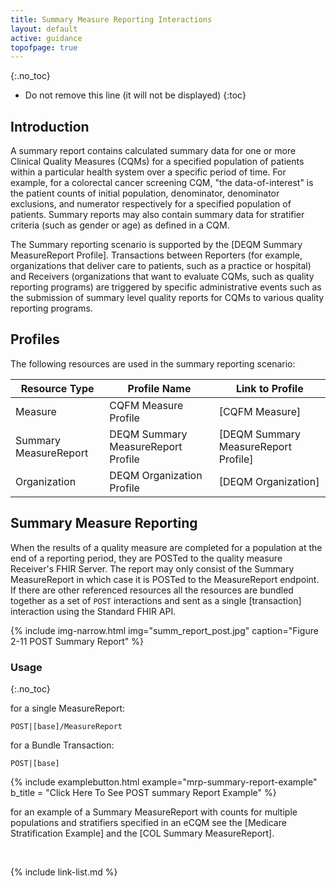 ```yaml
---
title: Summary Measure Reporting Interactions
layout: default
active: guidance
topofpage: true
---
```



{:.no_toc}

<!-- TOC  the css styling for this is \pages\assets\css\project.css under 'markdown-toc'-->

* Do not remove this line (it will not be displayed)
{:toc}

## Introduction

A summary report contains calculated summary data for one or more Clinical
Quality Measures (CQMs) for a specified population of patients within a
particular health system over a specific period of time. For example, for a
colorectal cancer screening CQM, "the data-of-interest" is the patient counts of
initial population, denominator, denominator exclusions, and numerator
respectively for a specified population of patients. Summary reports may also
contain summary data for stratifier criteria (such as gender or age) as defined
in a CQM.

The Summary reporting scenario is supported by the [DEQM Summary MeasureReport
Profile]. Transactions between Reporters (for example, organizations that deliver care to patients, such as a practice or hospital) and Receivers (organizations that want to evaluate CQMs, such as quality reporting programs) are triggered by specific administrative events such as the submission of summary level quality reports for CQMs to various quality reporting programs.

## Profiles

The following resources are used in the summary reporting scenario:

|Resource Type|Profile Name|Link to Profile|
|---|---|---|
|Measure|CQFM Measure Profile|[CQFM Measure]|
|Summary MeasureReport|DEQM Summary MeasureReport Profile|[DEQM Summary MeasureReport Profile]|
|Organization|DEQM Organization Profile|[DEQM Organization]|

## Summary Measure Reporting

When the results of a quality measure are completed for a population at the end of a reporting period, they are POSTed to the quality measure Receiver's FHIR Server. The report may only consist of the Summary MeasureReport in which case it is POSTed to the MeasureReport endpoint.  If there are other referenced resources all the resources are bundled together as a set of `POST` interactions and sent as a single [transaction] interaction using the Standard FHIR API.

{% include img-narrow.html img="summ_report_post.jpg" caption="Figure 2-11 POST Summary Report" %}

### Usage
{:.no_toc}

for a single MeasureReport:

`POST|[base]/MeasureReport`

for a Bundle Transaction:

`POST|[base]`

{% include examplebutton.html example="mrp-summary-report-example" b_title = "Click Here To See POST summary Report Example" %}

for an example of a Summary MeasureReport with counts for multiple populations and stratifiers  specified in an eCQM see the [Medicare Stratification Example] and the  [COL Summary MeasureReport].

<br />

{% include link-list.md %}
